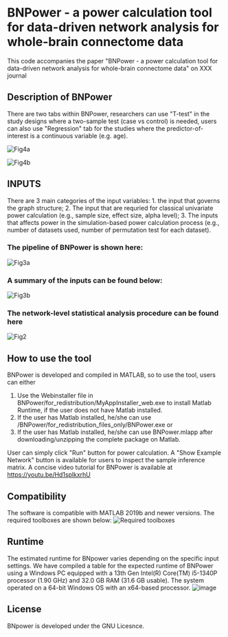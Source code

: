 # BNPower - a power calculation tool for data-driven network analysis for whole-brain connectome data
This code accompanies the paper "BNPower - a power calculation tool for data-driven network analysis for whole-brain connectome data" on XXX journal
## Description of BNPower
There are two tabs within BNPower, researchers can use "T-test" in the study designs where a two-sample test (case vs control) is needed, users can also use "Regression" tab for the studies where the predictor-of-interest is a continuous variable (e.g. age).

![Fig4a](https://github.com/bichuan0419/brain_connectome_power_tool/assets/43563121/d87fd1e2-8898-4fa5-b686-33f753dfbc77)

![Fig4b](https://github.com/bichuan0419/brain_connectome_power_tool/assets/43563121/17034740-c9cd-4dbd-855d-79bbe0dee084)


## INPUTS
There are 3 main categories of the input variables: 1. the input that governs the graph structure; 2. The input that are requried for classical univariate power calculation (e.g., sample size, effect size, alpha level); 3. The inputs that affects power in the simulation-based power calculation process (e.g., number of datasets used, number of permutation test for each dataset).

### The pipeline of BNPower is shown here:
![Fig3a](https://github.com/bichuan0419/brain_connectome_power_tool/assets/43563121/5a2f86c1-f2e4-4628-bb2f-b42b26268508)

### A summary of the inputs can be found below:
![Fig3b](https://github.com/bichuan0419/brain_connectome_power_tool/assets/43563121/f75f972b-a703-4636-97a2-6383ecc59fcc)


### The network-level statistical analysis procedure can be found here
![Fig2](https://github.com/bichuan0419/brain_connectome_power_tool/assets/43563121/abfcc4a8-045e-4c3d-8c15-808b612b9817)


## How to use the tool
BNPower is developed and compiled in MATLAB, so to use the tool, users can either
1. Use the Webinstaller file in BNPower/for_redistribution/MyAppInstaller_web.exe to install Matlab Runtime, if the user does not have Matlab installed.
2. If the user has Matlab installed, he/she can use /BNPower/for_redistribution_files_only/BNPower.exe or
3. If the user has Matlab installed, he/she can use BNPower.mlapp after downloading/unzipping the complete package on Matlab.

User can simply click "Run" button for power calculation. A "Show Example Network" button is available for users to inspect the sample inference matrix. A concise video tutorial for BNPower is available at https://youtu.be/Hd1splkxrhU

## Compatibility
The software is compatible with MATLAB 2019b and newer versions. The required toolboxes are shown below:
![Required toolboxes](https://github.com/bichuan0419/brain_connectome_power_tool/assets/43563121/f490674e-d8ff-4c38-b87c-9d95a86f1d96)

## Runtime
The estimated runtime for BNpower varies depending on the specific input settings. We have compiled a table for the expected runtime of BNPower using a Windows PC equipped with a 13th Gen Intel(R) Core(TM) i5-1340P processor (1.90 GHz) and 32.0 GB RAM (31.6 GB usable). The system operated on a 64-bit Windows OS with an x64-based processor. 
![image](https://github.com/bichuan0419/brain_connectome_power_tool/assets/43563121/ac47b554-a349-40f5-b695-6508c13dbbdc)


## License
BNpower is developed under the GNU Licesnce.
